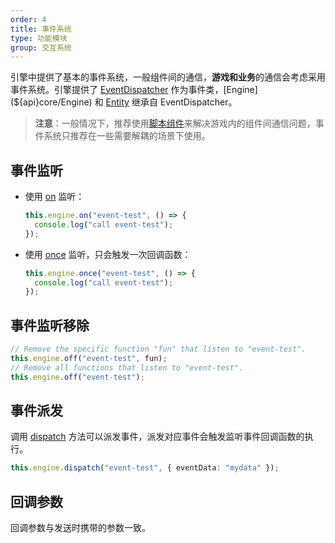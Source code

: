 ```yaml
---
order: 4
title: 事件系统
type: 功能模块
group: 交互系统
---
```


引擎中提供了基本的事件系统，一般组件间的通信，**游戏和业务**的通信会考虑采用事件系统。引擎提供了 [EventDispatcher](${api}core/EventDispatcher) 作为事件类，[Engine](${api}core/Engine) 和 [Entity](${api}core/Entity) 继承自 EventDispatcher。

> **注意**：一般情况下，推荐使用[脚本组件](${docs}script-cn)来解决游戏内的组件间通信问题，事件系统只推荐在一些需要解耦的场景下使用。

## 事件监听

- 使用 [on](${api}core/EventDispatcher#on) 监听：

  ```typescript
  this.engine.on("event-test", () => {
    console.log("call event-test");
  });
  ```

- 使用 [once](${api}core/EventDispatcher#once) 监听，只会触发一次回调函数：

  ```typescript
  this.engine.once("event-test", () => {
    console.log("call event-test");
  });
  ```

## 事件监听移除

```typescript
// Remove the specific function "fun" that listen to "event-test".
this.engine.off("event-test", fun);
// Remove all functions that listen to "event-test".
this.engine.off("event-test");
```

## 事件派发

调用 [dispatch](${api}core/EventDispatcher#dispatch) 方法可以派发事件，派发对应事件会触发监听事件回调函数的执行。

```typescript
this.engine.dispatch("event-test", { eventData: "mydata" });
```

## 回调参数

回调参数与发送时携带的参数一致。
